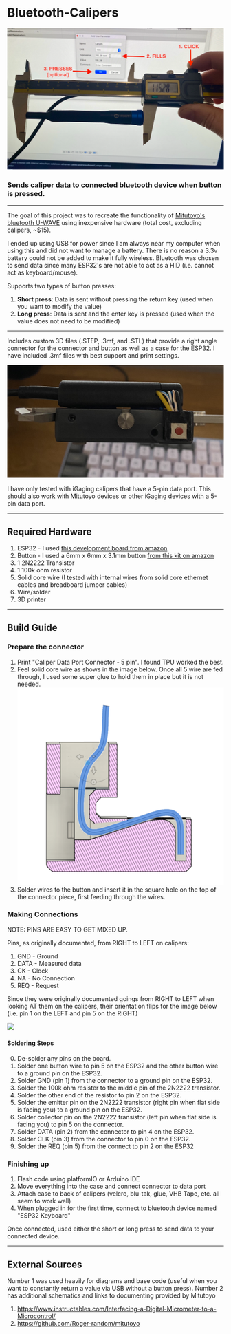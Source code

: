 # Bluetooth-Calipers

![](Images/main.png)


### Sends caliper data to connected bluetooth device when button is pressed.

---

The goal of this project was to recreate the functionality of [Mitutoyo's bluetooth U-WAVE](https://www2.mitutoyo.co.jp/eng/products/keisokusystem/wireless.html) using inexpensive hardware (total cost, excluding calipers, ~$15).

I ended up using USB for power since I am always near my computer when using this and did not want to manage a battery. There is no reason a 3.3v battery could not be added to make it fully wireless. Bluetooth was chosen to send data since many ESP32's are not able to act as a HID (i.e. cannot act as keyboard/mouse). 


Supports two types of button presses: 
1. **Short press**: Data is sent without pressing the return key (used when you want to modify the value)
2. **Long press**: Data is sent and the enter key is pressed (used when the value does not need to be modified)

---

Includes custom 3D files (.STEP, .3mf, and .STL) that provide a right angle connector for the connector and button as well as a case for the ESP32. I have included .3mf files with best support and print settings. 

![](Images/IMG_6026.jpeg)

I have only tested with iGaging calipers that have a 5-pin data port. This should also work with Mitutoyo devices or other iGaging devices with a 5-pin data port.  

---

## Required Hardware
1. ESP32 - I used [this development board from amazon](https://www.amazon.com/HiLetgo-ESP-WROOM-32-Development-Microcontroller-Integrated/dp/B0718T232Z/ref=sr_1_4?crid=5GS42RL0ZTBY&keywords=esp32&qid=1653872753&sprefix=esp32%2Caps%2C75&sr=8-4)
2. Button - I used a 6mm x 6mm x 3.1mm button [from this kit on amazon](https://www.amazon.com/gp/product/B07LCBLB8N/ref=ppx_yo_dt_b_asin_title_o08_s00?ie=UTF8&psc=1)
3. 1 2N2222 Transistor 
4. 1 100k ohm resistor
5. Solid core wire (I tested with internal wires from solid core ethernet cables and breadboard jumper cables)
6. Wire/solder
7. 3D printer

---

## Build Guide

### Prepare the connector 

 1. Print "Caliper Data Port Connector - 5 pin". I found TPU worked the best. 
 2. Feel solid core wire as shows in the image below. Once all 5 wire are fed through, I used some super glue to hold them in place but it is not needed. 
![](Images/Connector.png)
 3. Solder wires to the button and insert it in the square hole on the top of the connector piece, first feeding through the wires. 

### Making Connections

NOTE: PINS ARE EASY TO GET MIXED UP. 

Pins, as originally documented, from RIGHT to LEFT on calipers:
  1. GND - Ground 
  2. DATA - Measured data
  3. CK - Clock
  4. NA - No Connection
  5. REQ - Request
 

Since they were originally documented goings from RIGHT to LEFT when looking AT them on the calipers, their orientation flips for the image below (i.e. pin 1 on the LEFT and pin 5 on the RIGHT)

![](Images/ESP32Wiring.png)

#### Soldering Steps

  0. De-solder any pins on the board. 
  1. Solder one button wire to pin 5 on the ESP32 and the other button wire to a ground pin on the ESP32.
  2. Solder GND (pin 1) from the connector to a ground pin on the ESP32.
  3. Solder the 100k ohm resister to the middle pin of the 2N2222 transistor.
  4. Solder the other end of the resistor to pin 2 on the ESP32.
  5. Solder the emitter pin on the 2N2222 transistor (right pin when flat side is facing you) to a ground pin on the ESP32.
  6. Solder collector pin on the 2N2222 transistor (left pin when flat side is facing you) to pin 5 on the connector.
  7. Solder DATA (pin 2) from the connector to pin 4 on the ESP32.
  8. Solder CLK (pin 3) from the connector to pin 0 on the ESP32.
  9. Solder the REQ (pin 5) from the connect to pin 2 on the ESP32

### Finishing up

1. Flash code using platformIO or Arduino IDE
2. Move everything into the case and connect connector to data port
3. Attach case to back of calipers (velcro, blu-tak, glue, VHB Tape, etc. all seem to work well)
4. When plugged in for the first time, connect to bluetooth device named "ESP32 Keyboard"

Once connected, used either the short or long press to send data to your connected device. 

---
## External Sources

Number 1 was used heavily for diagrams and base code (useful when you want to constantly return a value via USB without a button press). 
Number 2 has additional schematics and links to documenting provided by Mitutoyo 

1. https://www.instructables.com/Interfacing-a-Digital-Micrometer-to-a-Microcontrol/
2. https://github.com/Roger-random/mitutoyo
